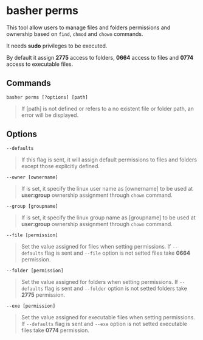 # basher perms

This tool allow users to manage files and folders permissions and ownership based on `find`, `chmod` and `chown` commands.

It needs **sudo** privileges to be executed.

By default it assign **2775** access to folders, **0664** access to files and **0774** access to executable files.

## Commands

`basher perms [?options] [path]`

> If [path] is not defined or refers to a no existent file or folder path, an error will be displayed.

## Options

`--defaults`

> If this flag is sent, it will assign default permissions to files and folders except those explicitly defined.

`--owner [ownername]`

> If is set, it specify the linux user name as [ownername] to be used at **user:group** ownership assignment through `chown` command.

`--group [groupname]`

> If is set, it specify the linux group name as [groupname] to be used at **user:group** ownership assignment through `chown` command.

`--file [permission]`

> Set the value assigned for files when setting permissions. If `--defaults` flag is sent and `--file` option is not setted files take **0664** permission.

`--folder [permission]`

> Set the value assigned for folders when setting permissions. If `--defaults` flag is sent and `--folder` option is not setted folders take **2775** permission.

`--exe [permission]`

> Set the value assigned for executable files when setting permissions. If `--defaults` flag is sent and `--exe` option is not setted executable files take **0774** permission.
